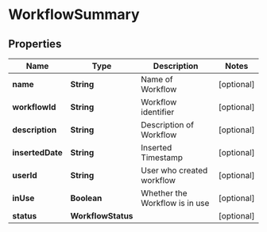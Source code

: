 

# WorkflowSummary


## Properties

| Name | Type | Description | Notes |
|------------ | ------------- | ------------- | -------------|
|**name** | **String** | Name of Workflow |  [optional] |
|**workflowId** | **String** | Workflow identifier |  [optional] |
|**description** | **String** | Description of Workflow |  [optional] |
|**insertedDate** | **String** | Inserted Timestamp |  [optional] |
|**userId** | **String** | User who created workflow |  [optional] |
|**inUse** | **Boolean** | Whether the Workflow is in use |  [optional] |
|**status** | **WorkflowStatus** |  |  [optional] |



